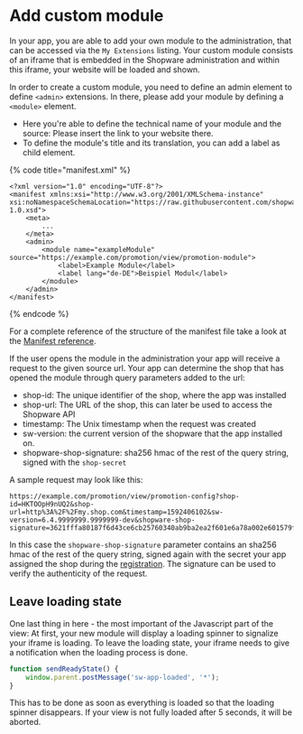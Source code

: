 # Add custom module

In your app, you are able to add your own module to the administration, that can be accessed via the `My Extensions` listing. Your custom module consists of an iframe that is embedded in the Shopware administration and within this iframe, your website will be loaded and shown.

In order to create a custom module, you need to define an admin element to define `<admin>` extensions. In there, please add your module by defining a `<module>` element.

* Here you're able to define the technical name of your module and the source: Please insert the link to your website there.
* To define the module's title and its translation, you can add a label as child element.

{% code title="manifest.xml" %}
```markup
<?xml version="1.0" encoding="UTF-8"?>
<manifest xmlns:xsi="http://www.w3.org/2001/XMLSchema-instance" xsi:noNamespaceSchemaLocation="https://raw.githubusercontent.com/shopware/platform/master/src/Core/Framework/App/Manifest/Schema/manifest-1.0.xsd">
    <meta>
        ...
    </meta>
    <admin>
        <module name="exampleModule" source="https://example.com/promotion/view/promotion-module">
            <label>Example Module</label>
            <label lang="de-DE">Beispiel Modul</label>
        </module>
    </admin>
</manifest>

```
{% endcode %}

For a complete reference of the structure of the manifest file take a look at the [Manifest reference](../../../../resources/references/app-reference/manifest-reference.md).

If the user opens the module in the administration your app will receive a request to the given source url. Your app can determine the shop that has opened the module through query parameters added to the url: 

* shop-id: The unique identifier of the shop, where the app was installed
* shop-url: The URL of the shop, this can later be used to access the Shopware API
* timestamp: The Unix timestamp when the request was created
* sw-version: the current version of the shopware that the app installed on.
* shopware-shop-signature: sha256 hmac of the rest of the query string, signed with the `shop-secret`

A sample request may look like this:

```text
https://example.com/promotion/view/promotion-config?shop-id=HKTOOpH9nUQ2&shop-url=http%3A%2F%2Fmy.shop.com&timestamp=1592406102&sw-version=6.4.9999999.9999999-dev&shopware-shop-signature=3621fffa80187f6d43ce6cb25760340ab9ba2ea2f601e6a78a002e601579f415
```

In this case the `shopware-shop-signature` parameter contains an sha256 hmac of the rest of the query string, signed again with the secret your app assigned the shop during the [registration](../app-base-guide.md#setup). The signature can be used to verify the authenticity of the request.

## Leave loading state

One last thing in here - the most important of the Javascript part of the view: At first, your new module will display a loading spinner to signalize your iframe is loading. To leave the loading state, your iframe needs to give a notification when the loading process is done.

```javascript
function sendReadyState() {
    window.parent.postMessage('sw-app-loaded', '*');
}
```

This has to be done as soon as everything is loaded so that the loading spinner disappears. If your view is not fully loaded after 5 seconds, it will be aborted.
